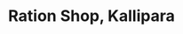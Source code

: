 ---
title: "Ration Shop, Kallipara"
url: /thiruvananthapuram/ration-shop-kallipara/
shop: convenience
---